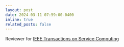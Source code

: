 ```yaml
---
layout: post
date: 2024-03-11 07:59:00-0400
inline: true
related_posts: false
---
```


Reviewer for [IEEE Transactions on Service Computing](https://www.computer.org/csdl/journal/sc)